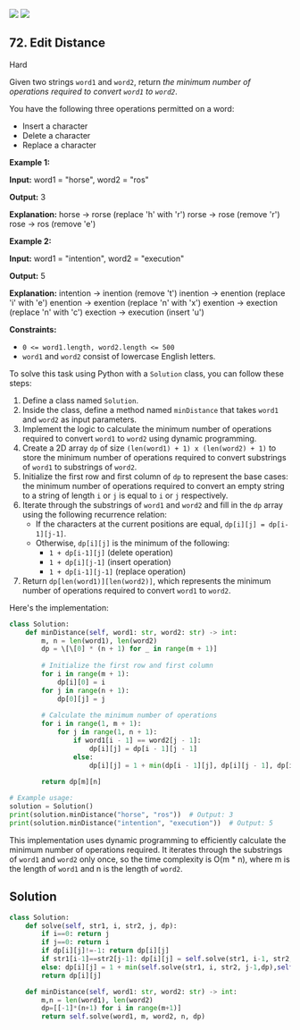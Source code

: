 [![](https://img.shields.io/github/stars/LeetCode-in-Python/LeetCode-in-Python?label=Stars&style=flat-square)](https://github.com/LeetCode-in-Python/LeetCode-in-Python)
[![](https://img.shields.io/github/forks/LeetCode-in-Python/LeetCode-in-Python?label=Fork%20me%20on%20GitHub%20&style=flat-square)](https://github.com/LeetCode-in-Python/LeetCode-in-Python/fork)

## 72\. Edit Distance

Hard

Given two strings `word1` and `word2`, return _the minimum number of operations required to convert `word1` to `word2`_.

You have the following three operations permitted on a word:

*   Insert a character
*   Delete a character
*   Replace a character

**Example 1:**

**Input:** word1 = "horse", word2 = "ros"

**Output:** 3

**Explanation:** horse -> rorse (replace 'h' with 'r') rorse -> rose (remove 'r') rose -> ros (remove 'e') 

**Example 2:**

**Input:** word1 = "intention", word2 = "execution"

**Output:** 5

**Explanation:** intention -> inention (remove 't') inention -> enention (replace 'i' with 'e') enention -> exention (replace 'n' with 'x') exention -> exection (replace 'n' with 'c') exection -> execution (insert 'u') 

**Constraints:**

*   `0 <= word1.length, word2.length <= 500`
*   `word1` and `word2` consist of lowercase English letters.

To solve this task using Python with a `Solution` class, you can follow these steps:

1. Define a class named `Solution`.
2. Inside the class, define a method named `minDistance` that takes `word1` and `word2` as input parameters.
3. Implement the logic to calculate the minimum number of operations required to convert `word1` to `word2` using dynamic programming.
4. Create a 2D array `dp` of size `(len(word1) + 1) x (len(word2) + 1)` to store the minimum number of operations required to convert substrings of `word1` to substrings of `word2`.
5. Initialize the first row and first column of `dp` to represent the base cases: the minimum number of operations required to convert an empty string to a string of length `i` or `j` is equal to `i` or `j` respectively.
6. Iterate through the substrings of `word1` and `word2` and fill in the `dp` array using the following recurrence relation:
   - If the characters at the current positions are equal, `dp[i][j] = dp[i-1][j-1]`.
   - Otherwise, `dp[i][j]` is the minimum of the following:
     - `1 + dp[i-1][j]` (delete operation)
     - `1 + dp[i][j-1]` (insert operation)
     - `1 + dp[i-1][j-1]` (replace operation)
7. Return `dp[len(word1)][len(word2)]`, which represents the minimum number of operations required to convert `word1` to `word2`.

Here's the implementation:

```python
class Solution:
    def minDistance(self, word1: str, word2: str) -> int:
        m, n = len(word1), len(word2)
        dp = \[\[0] * (n + 1) for _ in range(m + 1)]
        
        # Initialize the first row and first column
        for i in range(m + 1):
            dp[i][0] = i
        for j in range(n + 1):
            dp[0][j] = j
        
        # Calculate the minimum number of operations
        for i in range(1, m + 1):
            for j in range(1, n + 1):
                if word1[i - 1] == word2[j - 1]:
                    dp[i][j] = dp[i - 1][j - 1]
                else:
                    dp[i][j] = 1 + min(dp[i - 1][j], dp[i][j - 1], dp[i - 1][j - 1])
        
        return dp[m][n]

# Example usage:
solution = Solution()
print(solution.minDistance("horse", "ros"))  # Output: 3
print(solution.minDistance("intention", "execution"))  # Output: 5
```

This implementation uses dynamic programming to efficiently calculate the minimum number of operations required. It iterates through the substrings of `word1` and `word2` only once, so the time complexity is O(m * n), where m is the length of `word1` and n is the length of `word2`.

## Solution

```python
class Solution:
    def solve(self, str1, i, str2, j, dp):
        if i==0: return j
        if j==0: return i
        if dp[i][j]!=-1: return dp[i][j]
        if str1[i-1]==str2[j-1]: dp[i][j] = self.solve(str1, i-1, str2, j-1,dp)
        else: dp[i][j] = 1 + min(self.solve(str1, i, str2, j-1,dp),self.solve(str1, i-1, str2, j,dp), self.solve(str1, i-1, str2, j-1,dp))
        return dp[i][j]

    def minDistance(self, word1: str, word2: str) -> int:
        m,n = len(word1), len(word2)
        dp=[[-1]*(n+1) for i in range(m+1)]
        return self.solve(word1, m, word2, n, dp)
```